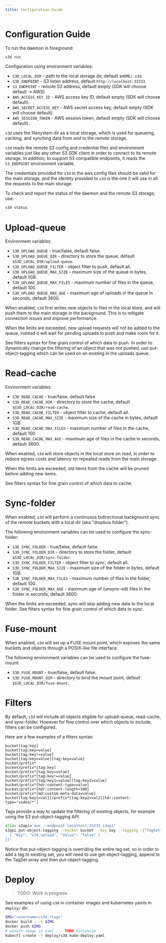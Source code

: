 ```yaml
---
title: Configuration Guide
---
```


# Configuration Guide 

To run the daemon in foreground:

```bash
s3d run
```

Configuration using environment variables:

- `S3D_LOCAL_DIR` - path to the local storage dir, default `$HOME/.s3d`.
- `S3D_ENDPOINT` - S3 listen address, default `http://localhost:33333`.
- `S3_ENDPOINT` - remote S3 address, default empty (SDK will choose default -> AWS).
- `AWS_ACCESS_KEY_ID` - AWS access key ID, default empty (SDK will choose default).
- `AWS_SECRET_ACCESS_KEY` - AWS secret access key, default empty (SDK will choose default).
- `AWS_SESSION_TOKEN` - AWS session token, default empty (SDK will choose default).

`s3d` uses the filesystem dir as a local storage, which is used for queueing, caching, and synching data from and to the remote storage.

`s3d` reads the remote S3 config and credential files and environment variables
just like any other S3 SDK client in order to connect to its remote storage.
In addition, to support S3 compatible endpoints, it reads the `S3_ENDPOINT` environment variable.

The credentials provided for `s3d` in the aws config files should be valid for the main storage,
and the identity provided to `s3d` is the one it will use in all the requests to the main storage.

To check and report the status of the daemon and the remote S3 storage, use:

```bash
s3d status
```

# Upload-queue

Environment variables:

- `S3D_UPLOAD_QUEUE` - true/false, default false.
- `S3D_UPLOAD_QUEUE_DIR` - directory to store the queue, default `$S3D_LOCAL_DIR/upload-queue`.
- `S3D_UPLOAD_QUEUE_FILTER` - object filter to push, default all.
- `S3D_UPLOAD_QUEUE_MAX_SIZE` - maximum size of the queue in bytes, default 1GB.
- `S3D_UPLOAD_QUEUE_MAX_FILES` - maximum number of files in the queue, default 100.
- `S3D_UPLOAD_QUEUE_MAX_AGE` - maximum age of uploads in the queue in seconds, default 3600.

When enabled, `s3d` first writes new objects to files in the local store, and will push them to the main storage in the background. This is to mitigate connection issues and improve performance.

When the limits are exceeded, new upload requests will not be added to the queue, instead it will wait for pending uploads to push and make room for it.

See filters syntax for fine grain control of which data to push. In order to dynamically change the filtering of an object that was not pushed, use put-object-tagging which can be used on an existing in the uploads queue.

# Read-cache

Environment variables:

- `S3D_READ_CACHE` - true/false, default false.
- `S3D_READ_CACHE_DIR` - directory to store the cache, default `$S3D_LOCAL_DIR/read-cache`.
- `S3D_READ_CACHE_FILTER` - object filter to cache, default all.
- `S3D_READ_CACHE_MAX_SIZE` - maximum size of the cache in bytes, default 1GB.
- `S3D_READ_CACHE_MAX_FILES` - maximum number of files in the cache, default 100.
- `S3D_READ_CACHE_MAX_AGE` - maximum age of files in the cache in seconds, default 3600.

When enabled, `s3d` will store objects in the local store on read, in order to reduce egress costs and latency on repeated reads from the main storage.

When the limits are exceeded, old items from the cache will be pruned before adding new items.

See filters syntax for fine grain control of which data to cache.

# Sync-folder

When enabled, `s3d` will perform a continuous bidirectional background sync of the remote buckets with a local dir (aka "dropbox folder").

The following environment variables can be used to configure the sync-folder:

- `S3D_SYNC_FOLDER` - true/false, default false.
- `S3D_SYNC_FOLDER_DIR` - directory to store the folder, default `$S3D_LOCAL_DIR/sync-folder`.
- `S3D_SYNC_FOLDER_FILTER` - object filter to sync, default all.
- `S3D_SYNC_FOLDER_MAX_SIZE` - maximum size of the folder in bytes, default 1GB.
- `S3D_SYNC_FOLDER_MAX_FILES` - maximum number of files in the folder, default 100.
- `S3D_SYNC_FOLDER_MAX_AGE` - maximum age of (unsync-ed) files in the folder in seconds, default 3600.

When the limits are exceeded, sync will skip adding new data to the local folder.
See filters syntax for fine grain control of which data to sync.

# Fuse-mount

When enabled, `s3d` will set up a FUSE mount point, which exposes the same buckets and objects through a POSIX-like file interface.

The following environment variables can be used to configure the fuse-mount:

- `S3D_FUSE_MOUNT` - true/false, default false.
- `S3D_FUSE_MOUNT_DIR` - directory to bind the mount point, default `$S3D_LOCAL_DIR/fuse-mount`.

# Filters

By default, `s3d` will include all objects eligible for upload-queue, read-cache, and sync-folder. However for fine control over which objects to include, filters can be configured.

Here are a few examples of a filters syntax:

```re
bucket[tag:key]
bucket[tag:key=value]
bucket[tag:key!=value]
bucket[tag:key=value][tag:key=value]
bucket/prefix*
bucket/prefix*[tag:key]
bucket/prefix*[tag:key=value]
bucket/prefix*[tag:key!=value]
bucket/prefix*[tag:key1=value][tag:key2=value]
bucket/prefix*[hdr:content-type=value]
bucket/prefix*[hdr:content-length<100]
bucket/prefix*[md:custom-meta-data=value]
bucket[tag:key1=val1]/prefix*[tag:key2=val2][hdr:content-type='video/*']
```

Tags provide a way to update the filtering of existing objects,
for example using the S3 put-object-tagging API:

```bash
alias s3api='aws --endpoint localhost:33333 s3api'
s3api put-object-tagging --bucket bucket --key key --tagging '{"TagSet":[
  { "Key": "s3d.upload", "Value": "false" }
]}'
```

Notice that put-object-tagging is overriding the entire tag set, so in order to add a tag to existing set, you will need to use get-object-tagging, append to the TagSet array and then put-object-tagging.

# Deploy

> TODO: Work in progress

See examples of using `s3d` in container images and kubernetes yamls in `deploy/` dir:

```bash
IMG="<username>/s3d:<tag>"
docker build . -t $IMG
docker push $IMG
# update image in yaml ... TODO kustomize
kubectl create -f deploy/s3d-kube-deploy.yaml
```
